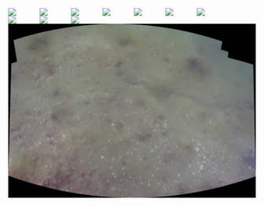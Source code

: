 <img src='00020.jpg' width='64px' align='left' />
<img src='00021.jpg' width='64px' align='left' />
<img src='00022.jpg' width='64px' align='left' />
<img src='00023.jpg' width='64px' align='left' />
<img src='00024.jpg' width='64px' align='left' />
<img src='00025.jpg' width='64px' align='left' />
<img src='00026.jpg' width='64px' align='left' />
<img src='00027.jpg' width='64px' align='left' />
<img src='00028.jpg' width='64px' align='left' />
<img src='00029.jpg' width='64px' align='left' />
<img src='stitched_output/day2a_0002.png' alt='stitched output for day2a' title='stitched' />

